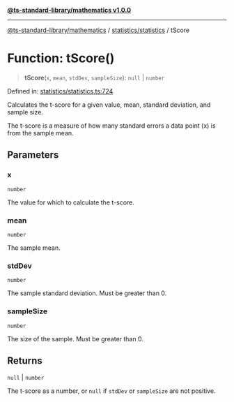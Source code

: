 [**@ts-standard-library/mathematics v1.0.0**](../../../README.md)

***

[@ts-standard-library/mathematics](../../../README.md) / [statistics/statistics](../README.md) / tScore

# Function: tScore()

> **tScore**(`x`, `mean`, `stdDev`, `sampleSize`): `null` \| `number`

Defined in: [statistics/statistics.ts:724](https://github.com/gabaudette/ts-stdlib/blob/ea80ba1db09c741e99f8cb19e94e5a29b81b623b/packages/mathematics/src/statistics/statistics.ts#L724)

Calculates the t-score for a given value, mean, standard deviation, and sample size.

The t-score is a measure of how many standard errors a data point (x) is from the sample mean.

## Parameters

### x

`number`

The value for which to calculate the t-score.

### mean

`number`

The sample mean.

### stdDev

`number`

The sample standard deviation. Must be greater than 0.

### sampleSize

`number`

The size of the sample. Must be greater than 0.

## Returns

`null` \| `number`

The t-score as a number, or `null` if `stdDev` or `sampleSize` are not positive.
